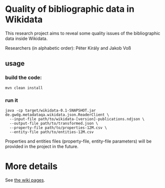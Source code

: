 # Quality of bibliographic data in Wikidata

This research project aims to reveal some quality issues of the bibliographic data inside Wikidata.

Researchers (in alphabetic order): Péter Király and Jakob Voß

## usage

### build the code:

```
mvn clean install
```

### run it

```
java -cp target/wikidata-0.1-SNAPSHOT.jar de.gwdg.metadataqa.wikidata.json.ReaderClient \
  --input-file path/to/wikidata-[version]-publications.ndjson \
  --output-file path/to/transformed.json \
  --property-file path/to/properties-12M.csv \
  --entity-file path/to/entities-12M.csv
```

Properties and entities files (property-file, entity-file parameters) will be provided in the project in the future.

# More details
See [the wiki pages](https://github.com/pkiraly/metadata-qa-wikidata/wiki).
